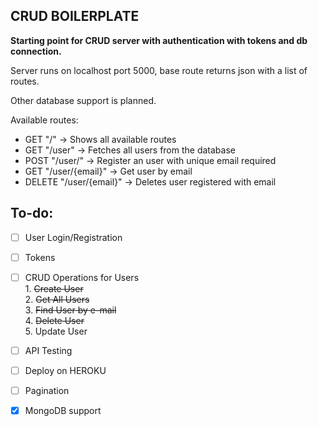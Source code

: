 CRUD BOILERPLATE
---
**Starting point for CRUD server with authentication with tokens and db connection.**

Server runs on localhost port 5000, base route returns json with a list of routes.

Other database support is planned.

Available routes:

- GET "/" -> Shows all available routes
- GET "/user" -> Fetches all users from the database
- POST "/user/" -> Register an user with unique email required
- GET "/user/{email}" -> Get user by email
- DELETE "/user/{email}" -> Deletes user registered with email

## To-do:
- [ ] User Login/Registration
- [ ] Tokens
- [ ] CRUD Operations for Users  <br> 1. ~~Create User~~ <br> 2. ~~Get All Users~~ <br> 3. ~~Find User by e-mail~~ <br> 4. ~~Delete User~~ <br> 5. Update User
- [ ] API Testing
- [ ] Deploy on HEROKU
- [ ] Pagination
- [x] MongoDB support

 
